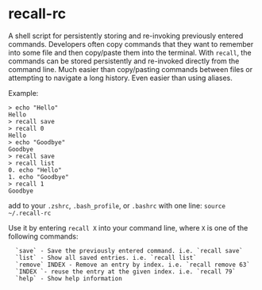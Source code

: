 # recall-rc
A shell script for persistently storing and re-invoking previously entered commands. Developers often copy commands that they want to remember into some file and then copy/paste them into the terminal. With `recall`, the commands can be stored persistently and re-invoked directly from the command line. Much easier than copy/pasting commands between files or attempting to navigate a long history. Even easier than using aliases.

Example:

```
> echo "Hello"
Hello
> recall save
> recall 0
Hello
> echo "Goodbye"
Goodbye
> recall save
> recall list
0. echo "Hello"
1. echo "Goodbye"
> recall 1
Goodbye
```

add to your `.zshrc`, `.bash_profile`, or `.bashrc` with one line: `source ~/.recall-rc`

Use it by entering `recall X` into your command line, where `X` is one of the following commands:

      `save` - Save the previously entered command. i.e. `recall save`
      `list` - Show all saved entries. i.e. `recall list`
      `remove` INDEX - Remove an entry by index. i.e. `recall remove 63`
      `INDEX `- reuse the entry at the given index. i.e. `recall 79`
      `help` - Show help information
